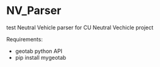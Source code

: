 # NV_Parser
test Neutral Vehicle parser for CU Neutral Vechicle project

Requirements:
- geotab python API
- pip install mygeotab
